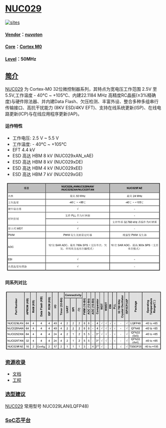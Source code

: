 ﻿# [NUC029](https://github.com/SoCXin/NUC029)

[![sites](http://182.61.61.133/link/resources/SoC.png)](http://www.SoC.Xin)

#### [Vendor](https://github.com/SoCXin/Vendor)：[nuvoton](http://www.nuvoton.com.cn/)
#### [Core](https://github.com/SoCXin/Cortex)：[Cortex M0](https://github.com/SoCXin/CM0)
#### [Level](https://github.com/SoCXin/Level)：50MHz

## [简介](https://github.com/SoCXin/NUC029/wiki)

[NUC029](http://www.nuvoton.com.cn/products/microcontrollers/arm-cortex-m0-mcus/nuc029-series/?__locale=zh) 为 Cortex-M0 32位微控制器系列，其特点为宽电压工作范围 2.5V 至 5.5V,工作温度 - 40°C ~ +105°C、内建22.1184 MHz 高精度RC晶振(±3%精确度)与硬件除法器、并内建Data Flash、欠压检测、丰富外设、整合多种多组串行传输接口、高抗干扰能力 (8KV ESD/4KV EFT)、支持在线系统更新(ISP)、在线电路更新(ICP)与在线应用程序更新(IAP)。

#### 运作特性

* 工作电压: 2.5 V ~ 5.5 V
* 工作温度: - 40°C ~ +105°C
* EFT 4.4 kV
* ESD 高达 HBM 8 kV (NUC029xAN_xAE)
* ESD 高达 HBM 8 kV (NUC029xDE)
* ESD 高达 HBM 4 kV (NUC029xEE)
* ESD 高达 HBM 7 kV (NUC029xGE)

[![sites](docs/NUC029.png)](https://www.nuvoton.com/hq/products/microcontrollers/arm-cortex-m0-mcus/nuc029-series)

#### 同系列对比

[![sites](docs/NUC029A.png)](https://www.nuvoton.com/hq/products/microcontrollers/arm-cortex-m0-mcus/nuc029-series)


### [资源收录](https://github.com/SoCXin/NUC029)

* [文档](docs/)
* [工程](src/)

### [选型建议](https://github.com/SoCXin)

[NUC029](https://github.com/SoCXin/NUC029) 常用型号 NUC029LAN(LQFP48)

###  [SoC芯平台](http://www.SoC.Xin)
